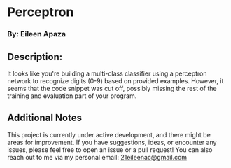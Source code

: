 # Perceptron
###  By: Eileen Apaza

## Description:

It looks like you're building a multi-class classifier using a perceptron network to recognize digits (0-9) based on provided examples. However, it seems that the code snippet was cut off, possibly missing the rest of the training and evaluation part of your program.

## Additional Notes
This project is currently under active development, and there might be areas for improvement. If you have suggestions, ideas, or encounter any issues, please feel free to open an issue or a pull request! You can also reach out to me via my personal email: 21eileenac@gmail.com
